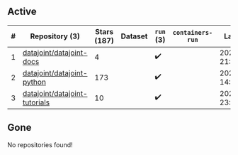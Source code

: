 ## Active
| # | Repository (3) | Stars (187) | Dataset | `run` (3) | `containers-run` | Last Modified |
| --- | --- | --- | --- | --- | --- | --- |
| 1 | [datajoint/datajoint-docs](https://github.com/datajoint/datajoint-docs) | 4 |  | :heavy_check_mark: |  | 2025-02-05 21:06:32+00:00 |
| 2 | [datajoint/datajoint-python](https://github.com/datajoint/datajoint-python) | 173 |  | :heavy_check_mark: |  | 2024-10-11 14:51:29+00:00 |
| 3 | [datajoint/datajoint-tutorials](https://github.com/datajoint/datajoint-tutorials) | 10 |  | :heavy_check_mark: |  | 2025-01-29 23:58:41+00:00 |

## Gone
No repositories found!
